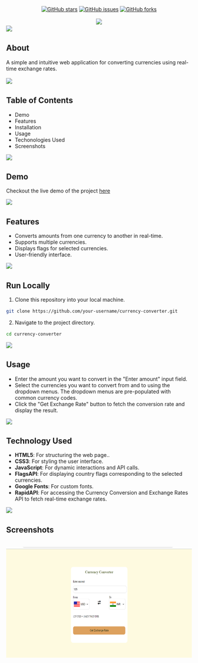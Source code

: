 <!-- Project Details  -->

<div align="center">
    <a href="https://github.com/ashish789bhoi/Currency-Converter/stargazers"><img alt="GitHub stars" src="https://img.shields.io/github/stars/ashish789bhoi/Currency-Converter?color=yellow&label=Project%20Stars&style=for-the-badge"></a>
    <a href="https://github.com/ashish789bhoi/Currency-Converter/issues"><img alt="GitHub issues" src="https://img.shields.io/github/issues/ashish789bhoi/Currency-Converter?color=brightgreen&label=issues&style=for-the-badge"></a>
    <a href="https://github.com/ashish789bhoi/Currency-Converter/network"><img alt="GitHub forks" src="https://img.shields.io/github/forks/ashish789bhoi/Currency-Converter?color=9cf&label=forks&style=for-the-badge"></a>
</div>
<br>

<!-- Project title 
* use a dynamic typing-SvG here https://readme-typing-svg.demolab.com/demo/
-->
<div align="center">
<img src="https://readme-typing-svg.demolab.com?font=Fira+Code&size=22&duration=4000&pause=5000&background=FFFFFF00&center=true&vCenter=true&multiline=true&width=435&lines=Currency Converter">
</div>

<img src="https://raw.githubusercontent.com/andreasbm/readme/master/assets/lines/colored.png">

## About<!-- Required -->
<!-- 
* information about the project 
-->
<div>
A simple and intuitive web application for converting currencies using real-time exchange rates.
</div>
<br>

<img src="https://raw.githubusercontent.com/andreasbm/readme/master/assets/lines/colored.png">

## Table of Contents<!-- Required -->
- Demo 
- Features
- Installation
- Usage
- Techonologies Used
- Screenshots

<img src="https://raw.githubusercontent.com/andreasbm/readme/master/assets/lines/colored.png">

## Demo 
Checkout the live demo of the project [here](https://ashish789bhoi-currency-converter.vercel.app/)

<img src="https://raw.githubusercontent.com/andreasbm/readme/master/assets/lines/colored.png">

## Features
- Converts amounts from one currency to another in real-time.
- Supports multiple currencies.
- Displays flags for selected currencies.
- User-friendly interface.

<img src="https://raw.githubusercontent.com/andreasbm/readme/master/assets/lines/colored.png">

## Run Locally<!-- Required -->
1. Clone this repository into your local machine.
```bash
git clone https://github.com/your-username/currency-converter.git
```
2. Navigate to the project directory.
```bash
cd currency-converter
```
<img src="https://raw.githubusercontent.com/andreasbm/readme/master/assets/lines/colored.png">

## Usage
- Enter the amount you want to convert in the "Enter amount" input field.
- Select the currencies you want to convert from and to using the dropdown menus. The dropdown menus are pre-populated with common currency codes.
- Click the "Get Exchange Rate" button to fetch the conversion rate and display the result.

<img src="https://raw.githubusercontent.com/andreasbm/readme/master/assets/lines/colored.png">

## Technology Used
- **HTML5**: For structuring the web page..
- **CSS3**: For styling the user interface.
- **JavaScript**: For dynamic interactions and API calls.
- **FlagsAPI**:  For displaying country flags corresponding to the selected currencies.
- **Google Fonts**: For custom fonts.
- **RapidAPI**: For accessing the Currency Conversion and Exchange Rates API to fetch real-time exchange rates.

<img src="https://raw.githubusercontent.com/andreasbm/readme/master/assets/lines/colored.png">

## Screenshots
<div align="center">
    <br>
    <a href="https://github.com/ashish789bhoi/Spotify-UI-Clone/blob/main/img/Demo_ss.png?raw=true" target="_blank">
        <img src="https://github.com/ashish789bhoi/Currency-Converter/blob/main/Demo.png?raw=true" 
        alt="Logo" height="300" width="auto">
    </a>
</div>
